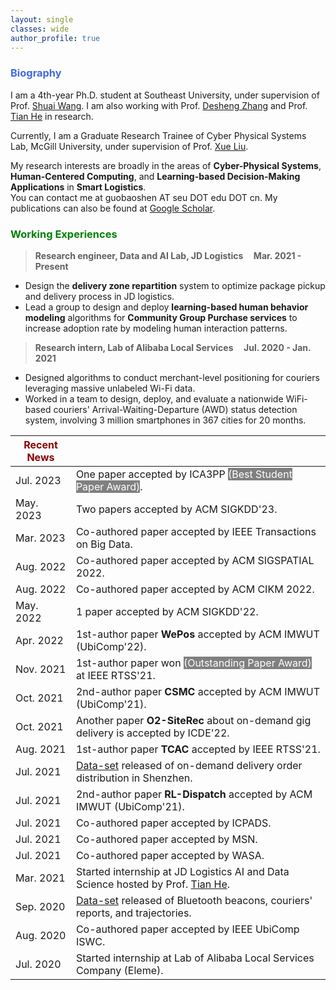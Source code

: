 ```yaml
---
layout: single
classes: wide
author_profile: true
---
```


[//]: # (<span lang="zh-cn">)

[//]: # (            <font size="5" face="Times New Roman"><b>Baoshen </b>)

[//]: # (            </font><font size="4" face="华文行楷">保申</font><b>)

[//]: # (<font size="4" face="Times New Roman">&nbsp;&nbsp;)

[//]: # (            </font><font size="4" face="Times New Roman">&nbsp;&nbsp;&nbsp;&nbsp;)

[//]: # (<br></font></b></span>)

[//]: # (**Biography**)
### <span style="color:royalBlue;font-weight:bold">Biography</span>

I am a 4th-year Ph.D. student at Southeast University, under supervision of Prof. [Shuai Wang](https://scholar.google.com/citations?user=gfDfZqAAAAAJ&hl=zh-CN). I am also working with Prof. [Desheng Zhang](https://www.cs.rutgers.edu/~dz220/) and Prof. [Tian He](https://www-users.cs.umn.edu/~tianhe/) in research. 

Currently, I am a Graduate Research Trainee of  Cyber Physical Systems Lab, McGill University, under supervision of Prof. [Xue Liu](https://www.cs.mcgill.ca/~xueliu/site/intro.html).

My research interests are broadly in the areas of **Cyber-Physical Systems**, **Human-Centered Computing**, and **Learning-based Decision-Making Applications** in **Smart Logistics**.<br>You can contact me at guobaoshen AT seu DOT edu DOT cn.
My publications can also be found at [Google Scholar](https://scholar.google.com/citations?user=og2Z6YMAAAAJ&hl=zh-CN). 

[//]: # (**Working Experiences** )
### <span style="color:green;font-weight:bold">Working Experiences</span>

> **Research engineer, Data and AI Lab, JD Logistics    &nbsp;&nbsp;&nbsp;       Mar. 2021 - Present**
 * Design the **delivery zone repartition** system to optimize package pickup and delivery process in JD logistics. 
 * Lead a group to design and deploy **learning-based human behavior modeling** algorithms for **Community Group Purchase services** to increase adoption rate by modeling human interaction patterns. 

> **Research intern,  Lab of Alibaba Local Services    &nbsp;&nbsp;&nbsp;       Jul. 2020 - Jan. 2021**
  * Designed algorithms to conduct merchant-level positioning for couriers leveraging massive unlabeled
  Wi-Fi data.
  * Worked in a team to design, deploy, and evaluate a nationwide WiFi-based couriers' Arrival-Waiting-Departure (AWD) status detection system,
  involving 3 million smartphones in 367 cities for 20 months.



| <span style="color:DarkRed;font-weight:bold">Recent News</span> |                                                                                                                                            |
|-----------------------------------------------------------------|--------------------------------------------------------------------------------------------------------------------------------------------|
| Jul. 2023                                                       | One paper accepted by ICA3PP <span style="background-color: grey; color: white;">(Best Student Paper Award)</span>.                        |
| May. 2023                                                       | Two papers accepted by ACM SIGKDD'23.                                                                                                      |
| Mar. 2023                                                       | Co-authored paper accepted by IEEE Transactions on Big Data.                                                                               |
| Aug. 2022                                                       | Co-authored paper accepted by ACM SIGSPATIAL 2022.                                                                                         |
| Aug. 2022                                                       | Co-authored paper accepted by ACM CIKM 2022.                                                                                               |
| May. 2022                                                       | 1 paper accepted by ACM SIGKDD'22.                                                                                                         |
| Apr. 2022                                                       | 1st-author paper **WePos** accepted by ACM IMWUT (UbiComp'22).                                                                             |
| Nov. 2021                                                       | 1st-author paper won <span style="background-color: grey; color: white;">(Outstanding Paper Award)</span> at IEEE RTSS'21.                 |
| Oct. 2021                                                       | 2nd-author paper **CSMC** accepted by ACM IMWUT (UbiComp'21).                                                                              |
| Oct. 2021                                                       | Another paper **O2-SiteRec** about on-demand gig delivery is accepted by ICDE'22.                                                          |
| Aug. 2021                                                       | 1st-author paper **TCAC** accepted by IEEE RTSS'21.                                                                                        |
| Jul. 2021                                                       | [Data-set](https://tianchi.aliyun.com/dataset/dataDetail?dataId=106807) released of on-demand delivery order distribution in Shenzhen.     |
| Jul. 2021                                                       | 2nd-author paper **RL-Dispatch** accepted by ACM IMWUT (UbiComp'21).                                                                       |
| Jul. 2021                                                       | Co-authored paper accepted by ICPADS.                                                                                                      |
| Jul. 2021                                                       | Co-authored paper accepted by MSN.                                                                                                         |
| Jul. 2021                                                       | Co-authored paper accepted by WASA.                                                                                                        |
| Mar. 2021                                                       | Started internship at JD Logistics AI and Data Science hosted by Prof. [Tian He](https://www-users.cs.umn.edu/~tianhe/).                   |
| Sep. 2020                                                       | [Data-set](https://tianchi.aliyun.com/dataset/dataDetail?dataId=76359) released of Bluetooth beacons, couriers' reports, and trajectories. |
| Aug. 2020                                                       | Co-authored paper accepted by IEEE UbiComp ISWC.                                                                                           |
| Jul. 2020                                                       | Started internship at Lab of Alibaba Local Services Company (Eleme).                                                                       |


 <script type='text/javascript' id='clustrmaps' src='//cdn.clustrmaps.com/map_v2.js?cl=ffffff&w=253&t=m&d=EQYPlw5lDg15RcgG0z_hUteyGtKKwFr6VRGHCriccuo'></script>
